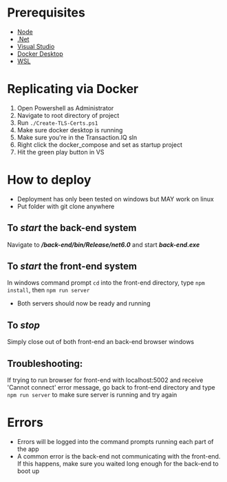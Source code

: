 # Prerequisites
- [Node](https://nodejs.org/en/download/current/)
- [.Net](https://dotnet.microsoft.com/en-us/download/dotnet/6.0)
- [Visual Studio](https://visualstudio.microsoft.com/vs/community/)
- [Docker Desktop](https://www.docker.com/products/docker-desktop/)
- [WSL](https://learn.microsoft.com/en-us/windows/wsl/install)

# Replicating via Docker
1. Open Powershell as Administrator
1. Navigate to root directory of project
1. Run ```./Create-TLS-Certs.ps1```
1. Make sure docker desktop is running
1. Make sure you're in the Transaction.IQ sln
1. Right click the docker_compose and set as startup project
1. Hit the green play button in VS


# How to deploy
- Deployment has only been tested on windows but MAY work on linux
- Put folder with git clone anywhere

## To _start_ the **back-end** system
Navigate to ***/back-end/bin/Release/net6.0*** and start ***back-end.exe***
## To _start_ the **front-end** system
In windows command prompt ```cd``` into the front-end directory, type ```npm install```, then ```npm run server```
- Both servers should now be ready and running

## To _stop_
Simply close out of both front-end an back-end browser windows

## Troubleshooting:
 If trying to run browser for front-end with localhost:5002 and receive 'Cannot connect' error message, go back to front-end directory and type ```npm run server``` to make sure server is running and try again

# Errors 
- Errors will be logged into the command prompts running each part of the app
- A common error is the back-end not communicating with the front-end. If this happens, make sure you waited long enough for the back-end to boot up
